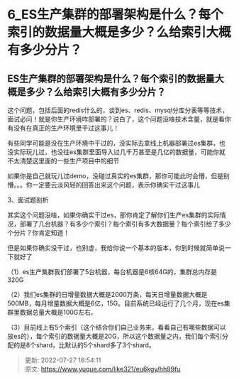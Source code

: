 # 6_ES生产集群的部署架构是什么？每个索引的数据量大概是多少？么给索引大概有多少分片？

## ES生产集群的部署架构是什么？每个索引的数据量大概是多少？么给索引大概有多少分片？


这个问题，包括后面的redis什么的，谈到es、redis、mysql分库分表等等技术，面试必问！就是你生产环境咋部署的？说白了，这个问题没啥技术含量，就是看你有没有在真正的生产环境里干过这事儿！



有些同学可能是没在生产环境中干过的，没实际去拿线上机器部署过es集群，也没实际玩儿过，也没往es集群里面导入过几千万甚至是几亿的数据量，可能你就不太清楚这里面的一些生产项目中的细节



如果你是自己就玩儿过demo，没碰过真实的es集群，那你可能此时会懵，但是别懵。。。你一定要云淡风轻的回答出来这个问题，表示你确实干过这事儿



3、面试题剖析



其实这个问题没啥，如果你确实干过es，那你肯定了解你们生产es集群的实际情况，部署了几台机器？有多少个索引？每个索引有多大数据量？每个索引给了多少个分片？你肯定知道！



但是如果你确实没干过，也别虚，我给你说一个基本的版本，你到时候就简单说一下就好了



（1）es生产集群我们部署了5台机器，每台机器是6核64G的，集群总内存是320G



（2）我们es集群的日增量数据大概是2000万条，每天日增量数据大概是500MB，每月增量数据大概是6亿，15G。目前系统已经运行了几个月，现在es集群里数据总量大概是100G左右。



（3）目前线上有5个索引（这个结合你们自己业务来，看看自己有哪些数据可以放es的），每个索引的数据量大概是20G，所以这个数据量之内，我们每个索引分配的是8个shard，比默认的5个shard多了3个shard。



> 更新: 2022-07-27 16:54:11  
> 原文: <https://www.yuque.com/like321/eu6kgy/hh99fu>